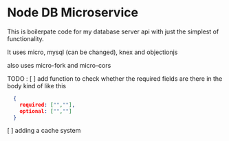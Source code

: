 # Node DB Microservice

This is boilerpate code for my database server api with just the simplest of functionality.

It uses micro, mysql (can be changed), knex and objectionjs

also uses micro-fork and micro-cors

TODO : 
  [ ] add function to check whether the required fields are there in the body
  kind of like this  
  ```json
    {
      required: ["",""],
      optional: ["",""]
    }
  ```
  [ ] adding a cache system

